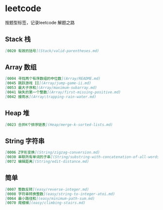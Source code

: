 # leetcode
按题型标签，记录leetcode 解题之路

## Stack 栈
```markdown
[0020 有效的括号](Stack/valid-parentheses.md)
```
## Array 数组
```markdown
[0004 寻找两个有序数组的中位数](Array/README.md)
[0045 跳跃游戏 II](Array/jump-game-ii.md)
[0053 最大子序和](Array/maximum-subarray.md)
[0041 缺失的第一个整数](Array/first-missing-positive.md)
[0042 接雨水](Array\trapping-rain-water.md)
```

## Heap 堆

```markdown
[0023 合并K个排序链表](Heap/merge-k-sorted-lists.md)
```

## String 字符串

```markdown
[0006 Z字形变换](String/zigzag-conversion.md)
[0030 串联所有单词的子串](String/substring-with-concatenation-of-all-words.md)
[0072 编辑距离](String/edit-distance.md)
```

## 简单

```markdown
[0007 整数反转](easy/reverse-integer.md)
[0008 字符串转换整数](easy/string-to-integer-atoi.md)
[0064 最小路径和](easy/minimum-path-sum.md)
[0070 爬楼梯](easy/climbing-stairs.md)
```

